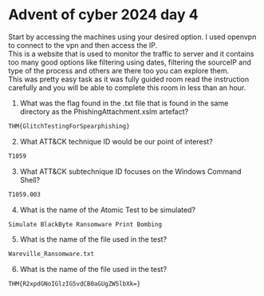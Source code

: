 # Advent of cyber 2024 day 4
Start by accessing the machines using your desired option. I used openvpn to connect to the vpn and then access the IP.<br>
This is a website that is used to monitor the traffic to server and it contains too many good options like filtering using dates, filtering the sourceIP and type of the process and others are there too you can explore them.<br>
This was pretty easy task as it was fully guided room read the instruction carefully and you will be able to complete this room in less than an hour. <br> 


1. What was the flag found in the .txt file that is found in the same directory as the PhishingAttachment.xslm artefact?
```bash
THM{GlitchTestingForSpearphishing}
```
2. What ATT&CK technique ID would be our point of interest?
```bash
T1059
```
3. What ATT&CK subtechnique ID focuses on the Windows Command Shell?
```bash
T1059.003
```
4. What is the name of the Atomic Test to be simulated?
```bash
Simulate BlackByte Ransomware Print Bombing
```
5. What is the name of the file used in the test?
```bash
Wareville_Ransomware.txt
```
6. What is the name of the file used in the test?
```bash
THM{R2xpdGNoIGlzIG5vdCB0aGUgZW5lbXk=}
```
